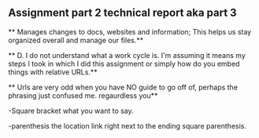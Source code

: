  ## Assignment part 2 technical report aka part 3

 ** Manages changes to docs, websites and information; This helps us stay organized overall and manage our files.**

** D. I do not understand what a work cycle is. I'm assuming it means my steps I took in which I did this assignment or simply how do you embed things with relative URLs.**

** Urls are very odd when you have NO guide to go off of, perhaps the phrasing just confused me.
regaurdless you**

-Square bracket what you want to say.

-parenthesis the location link right next to the ending square parenthesis.
